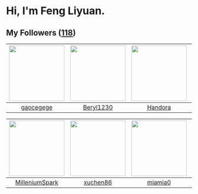 # Hi, I'm Feng Liyuan.

## My Followers ([118](https://github.com/SunRunAway?tab=followers))

| <img src="https://avatars.githubusercontent.com/u/5100735?v=4" width="150" height="150" /> | <img src="https://avatars.githubusercontent.com/u/23115833?v=4" width="150" height="150" /> | <img src="https://avatars.githubusercontent.com/u/25010034?v=4" width="150" height="150" /> | <img src="https://avatars.githubusercontent.com/u/1543151?v=4" width="150" height="150" /> |
| :----------------------------------------------------------------------------------------: | :-----------------------------------------------------------------------------------------: | :-----------------------------------------------------------------------------------------: | :----------------------------------------------------------------------------------------: |
|                          [gaocegege](https://github.com/gaocegege)                         |                          [Beryl1230](https://github.com/Beryl1230)                          |                            [Handora](https://github.com/Handora)                            |                          [chrislusf](https://github.com/chrislusf)                         |

| <img src="https://avatars.githubusercontent.com/u/34684800?v=4" width="150" height="150" /> | <img src="https://avatars.githubusercontent.com/u/39176987?v=4" width="150" height="150" /> | <img src="https://avatars.githubusercontent.com/u/25542995?v=4" width="150" height="150" /> | <img src="https://avatars.githubusercontent.com/u/43768654?v=4" width="150" height="150" /> |
| :-----------------------------------------------------------------------------------------: | :-----------------------------------------------------------------------------------------: | :-----------------------------------------------------------------------------------------: | :-----------------------------------------------------------------------------------------: |
|                     [MilleniumSpark](https://github.com/MilleniumSpark)                     |                           [xuchen86](https://github.com/xuchen86)                           |                            [miamia0](https://github.com/miamia0)                            |                            [erwadba](https://github.com/erwadba)                            |